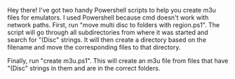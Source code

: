 Hey there! I've got two handy Powershell scripts to help you create m3u files for emulators.
I used Powershell because cmd doesn't work with network paths. 
First, run "move multi disc to folders with region.ps1". 
The script will go through all subdirectories from where it was started and search for "(Disc" strings. 
It will then create a directory based on the filename and move the corresponding files to that directory.

Finally, run "create m3u.ps1". This will create an m3u file from files that have "(Disc"
strings in them and are in the correct folders. 



